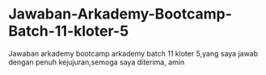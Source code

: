# Jawaban-Arkademy-Bootcamp-Batch-11-kloter-5
Jawaban arkademy bootcamp arkademy batch 11 kloter 5,yang saya jawab dengan penuh kejujuran,semoga saya diterima, amin
